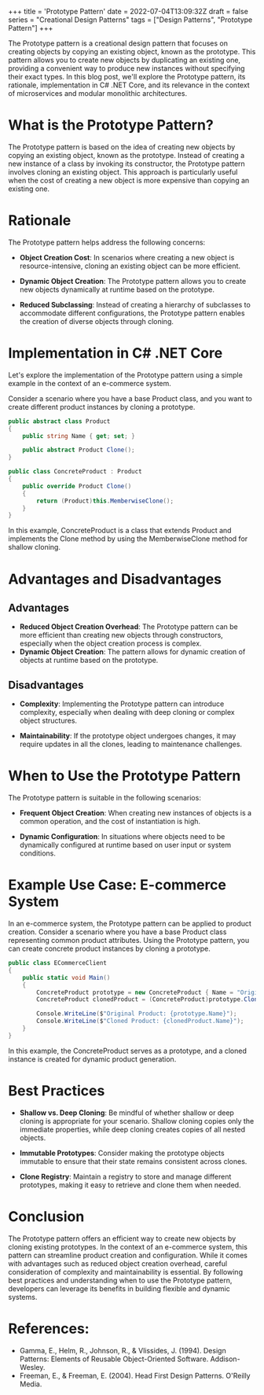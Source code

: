 +++
title = 'Prototype Pattern'
date = 2022-07-04T13:09:32Z
draft = false
series = "Creational Design Patterns"
tags = ["Design Patterns", "Prototype Pattern"]
+++

The Prototype pattern is a creational design pattern that focuses on creating objects by copying an existing object, known as the prototype. This pattern allows you to create new objects by duplicating an existing one, providing a convenient way to produce new instances without specifying their exact types. In this blog post, we'll explore the Prototype pattern, its rationale, implementation in C# .NET Core, and its relevance in the context of microservices and modular monolithic architectures.

# What is the Prototype Pattern?

The Prototype pattern is based on the idea of creating new objects by copying an existing object, known as the prototype. Instead of creating a new instance of a class by invoking its constructor, the Prototype pattern involves cloning an existing object. This approach is particularly useful when the cost of creating a new object is more expensive than copying an existing one.

# Rationale

The Prototype pattern helps address the following concerns:

- **Object Creation Cost**: In scenarios where creating a new object is resource-intensive, cloning an existing object can be more efficient.

- **Dynamic Object Creation**: The Prototype pattern allows you to create new objects dynamically at runtime based on the prototype.

- **Reduced Subclassing**: Instead of creating a hierarchy of subclasses to accommodate different configurations, the Prototype pattern enables the creation of diverse objects through cloning.

# Implementation in C# .NET Core

Let's explore the implementation of the Prototype pattern using a simple example in the context of an e-commerce system.

Consider a scenario where you have a base Product class, and you want to create different product instances by cloning a prototype.

```csharp
public abstract class Product
{
    public string Name { get; set; }

    public abstract Product Clone();
}

public class ConcreteProduct : Product
{
    public override Product Clone()
    {
        return (Product)this.MemberwiseClone();
    }
}
```

In this example, ConcreteProduct is a class that extends Product and implements the Clone method by using the MemberwiseClone method for shallow cloning.

# Advantages and Disadvantages

## Advantages

- **Reduced Object Creation Overhead**: The Prototype pattern can be more efficient than creating new objects through constructors, especially when the object creation process is complex.
- **Dynamic Object Creation**: The pattern allows for dynamic creation of objects at runtime based on the prototype.

## Disadvantages

- **Complexity**: Implementing the Prototype pattern can introduce complexity, especially when dealing with deep cloning or complex object structures.

- **Maintainability**: If the prototype object undergoes changes, it may require updates in all the clones, leading to maintenance challenges.

# When to Use the Prototype Pattern

The Prototype pattern is suitable in the following scenarios:

- **Frequent Object Creation**: When creating new instances of objects is a common operation, and the cost of instantiation is high.

- **Dynamic Configuration**: In situations where objects need to be dynamically configured at runtime based on user input or system conditions.

# Example Use Case: E-commerce System

In an e-commerce system, the Prototype pattern can be applied to product creation. Consider a scenario where you have a base Product class representing common product attributes. Using the Prototype pattern, you can create concrete product instances by cloning a prototype.

```csharp
public class ECommerceClient
{
    public static void Main()
    {
        ConcreteProduct prototype = new ConcreteProduct { Name = "Original Product" };
        ConcreteProduct clonedProduct = (ConcreteProduct)prototype.Clone();

        Console.WriteLine($"Original Product: {prototype.Name}");
        Console.WriteLine($"Cloned Product: {clonedProduct.Name}");
    }
}
```

In this example, the ConcreteProduct serves as a prototype, and a cloned instance is created for dynamic product generation.

# Best Practices

- **Shallow vs. Deep Cloning**: Be mindful of whether shallow or deep cloning is appropriate for your scenario. Shallow cloning copies only the immediate properties, while deep cloning creates copies of all nested objects.

- **Immutable Prototypes**: Consider making the prototype objects immutable to ensure that their state remains consistent across clones.

- **Clone Registry**: Maintain a registry to store and manage different prototypes, making it easy to retrieve and clone them when needed.

# Conclusion

The Prototype pattern offers an efficient way to create new objects by cloning existing prototypes. In the context of an e-commerce system, this pattern can streamline product creation and configuration. While it comes with advantages such as reduced object creation overhead, careful consideration of complexity and maintainability is essential. By following best practices and understanding when to use the Prototype pattern, developers can leverage its benefits in building flexible and dynamic systems.

# References:

- Gamma, E., Helm, R., Johnson, R., & Vlissides, J. (1994). Design Patterns: Elements of Reusable Object-Oriented Software. Addison-Wesley.
- Freeman, E., & Freeman, E. (2004). Head First Design Patterns. O'Reilly Media.
